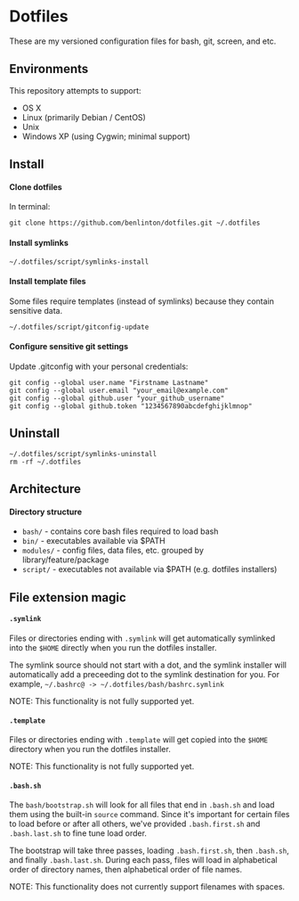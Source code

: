 # Dotfiles

These are my versioned configuration files for bash, git, screen, and etc.


## Environments

This repository attempts to support:

* OS X
* Linux (primarily Debian / CentOS)
* Unix
* Windows XP (using Cygwin; minimal support)


## Install

#### Clone dotfiles

In terminal:

    git clone https://github.com/benlinton/dotfiles.git ~/.dotfiles

#### Install symlinks

    ~/.dotfiles/script/symlinks-install

#### Install template files

Some files require templates (instead of symlinks) because they contain sensitive data.

    ~/.dotfiles/script/gitconfig-update

#### Configure sensitive git settings

Update .gitconfig with your personal credentials:

    git config --global user.name "Firstname Lastname"
    git config --global user.email "your_email@example.com"
    git config --global github.user "your_github_username"
    git config --global github.token "1234567890abcdefghijklmnop"


## Uninstall

    ~/.dotfiles/script/symlinks-uninstall
    rm -rf ~/.dotfiles


## Architecture

#### Directory structure

* `bash/` - contains core bash files required to load bash
* `bin/` - executables available via $PATH
* `modules/` - config files, data files, etc. grouped by library/feature/package
* `script/` - executables not available via $PATH (e.g. dotfiles installers)


## File extension magic

#### `.symlink`

Files or directories ending with `.symlink` will get automatically symlinked
into the `$HOME` directly when you run the dotfiles installer.

The symlink source should not start with a dot, and the symlink installer will
automatically add a preceeding dot to the symlink destination for you. For
example, `~/.bashrc@ -> ~/.dotfiles/bash/bashrc.symlink`

NOTE: This functionality is not fully supported yet.

#### `.template`

Files or directories ending with `.template` will get copied into the `$HOME`
directory when you run the dotfiles installer.

NOTE: This functionality is not fully supported yet.

#### `.bash.sh`

The `bash/bootstrap.sh` will look for all files that end in `.bash.sh` and load
them using the built-in `source` command.  Since it's important for certain
files to load before or after all others, we've provided `.bash.first.sh` and
`.bash.last.sh` to fine tune load order.

The bootstrap will take three passes, loading `.bash.first.sh`, then `.bash.sh`,
and finally `.bash.last.sh`.  During each pass, files will load in alphabetical
order of directory names, then alphabetical order of file names.

NOTE: This functionality does not currently support filenames with spaces.
